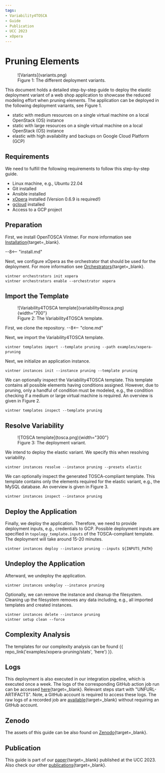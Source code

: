 ```yaml
---
tags:
- Variability4TOSCA
- Guide
- Publication
- UCC 2023
- xOpera
---
```


# Pruning Elements

<figure markdown>
  ![Variants](variants.png)
  <figcaption>Figure 1: The different deployment variants.</figcaption>
</figure>

This document holds a detailed step-by-step guide to deploy the elastic deployment variant of a web shop application to showcase the reduced modeling effort when pruning elements.
The application can be deployed in the following deployment variants, see Figure 1.

- static with medium resources on a single virtual machine on a local OpenStack (OS) instance 
- static with large resources on a single virtual machine on a local OpenStack (OS) instance
- elastic with high availability and backups on Google Cloud Platform (GCP)

## Requirements

We need to fulfill the following requirements to follow this step-by-step guide.

- Linux machine, e.g., Ubuntu 22.04
- Git installed
- Ansible installed
- [xOpera](https://github.com/xlab-si/xopera-opera) installed (Version 0.6.9 is required!)
- [gcloud](https://cloud.google.com/sdk/docs/install) installed
- Access to a GCP project

## Preparation

First, we install OpenTOSCA Vintner.
For more information see [Installation](../../../installation.md){target=_blank}.

--8<-- "install.md"

Next, we configure xOpera as the orchestrator that should be used for the deployment.
For more information see [Orchestrators](../../../orchestrators.md){target=_blank}.

```shell linenums="1"
vintner orchestrators init xopera
vintner orchestrators enable --orchestrator xopera
```

## Import the Template 

<figure markdown>
  ![Variability4TOSCA template](variability4tosca.png){width="700"}
  <figcaption>Figure 2: The Variability4TOSCA template.</figcaption>
</figure>

First, we clone the repository.
--8<-- "clone.md"

Next, we import the Variability4TOSCA template.

```shell linenums="1"
vintner templates import --template pruning --path examples/xopera-pruning
```

Next, we initialize an application instance.

```shell linenums="1"
vintner instances init --instance pruning --template pruning
```

We can optionally inspect the Variability4TOSCA template.
This template contains all possible elements having conditions assigned.
However, due to pruning, only a handful of condition must be modeled, e.g., the condition checking if a medium or large virtual machine is required.
An overview is given in Figure 2.

```shell linenums="1"
vintner templates inspect --template pruning
```

## Resolve Variability

<figure markdown>
  ![TOSCA template](tosca.png){width="300"}
  <figcaption>Figure 3: The deployment variant.</figcaption>
</figure>

We intend to deploy the elastic variant.
We specify this when resolving variability.

```shell linenums="1"
vintner instances resolve --instance pruning --presets elastic
```

We can optionally inspect the generated TOSCA-compliant template.
This template contains only the elements required for the elastic variant, e.g., the MySQL database.
An overview is given in Figure 3.

```shell linenums="1"
vintner instances inspect --instance pruning
```

## Deploy the Application

Finally, we deploy the application.
Therefore, we need to provide deployment inputs, e.g., credentials to GCP.
Possible deployment inputs are specified in `topology_template.inputs` of the TOSCA-compliant template.
The deployment will take around 15-20 minutes.

```shell linenums="1"
vintner instances deploy --instance pruning --inputs ${INPUTS_PATH}
```

## Undeploy the Application 

Afterward, we undeploy the application.

```shell linenums="1"
vintner instances undeploy --instance pruning
```

Optionally, we can remove the instance and cleanup the filesystem.
Cleaning up the filesystem removes any data including, e.g., all imported templates and created instances.

```shell linenums="1"
vintner instances delete --instance pruning
vintner setup clean --force
```

## Complexity Analysis

The templates for our complexity analysis can be found {{ repo_link('examples/xopera-pruning/stats', 'here') }}.

## Logs

This deployment is also executed in our integration pipeline, which is executed once a week.
The logs of the corresponding GitHub action job run can be accessed [here](https://github.com/OpenTOSCA/opentosca-vintner/actions/workflows/night.yaml){target=_blank}.
Relevant steps start with "UNFURL-ARTIFACTS".
Note, a GitHub account is required to access these logs.
The raw logs of a recorded job are [available](./logs.txt){target=_blank} without requiring an GitHub account.

## Zenodo

The assets of this guide can be also found on [Zenodo](https://doi.org/10.5281/zenodo.10050261){target=_blank}.

## Publication

This guide is part of our [paper](../../../publications.md#enhancing-deployment-variability-management-by-pruning-elements-in-deployment-models){target=_blank} published at the UCC 2023.
Also check our other [publications](../../../publications.md){target=_blank}.

